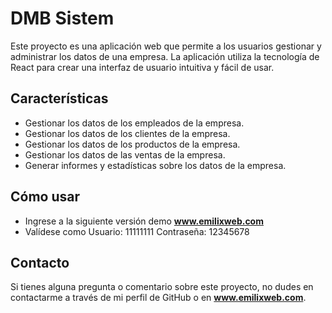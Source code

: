 # DMB Sistem

Este proyecto es una aplicación web que permite a los usuarios gestionar y administrar los datos de una empresa. La aplicación utiliza la tecnología de React para crear una interfaz de usuario intuitiva y fácil de usar.

## Características

- Gestionar los datos de los empleados de la empresa.
- Gestionar los datos de los clientes de la empresa.
- Gestionar los datos de los productos de la empresa.
- Gestionar los datos de las ventas de la empresa.
- Generar informes y estadísticas sobre los datos de la empresa.

## Cómo usar

- Ingrese a la siguiente versión demo **www.emilixweb.com**
- Valídese como Usuario: 11111111 Contraseña: 12345678

## Contacto

Si tienes alguna pregunta o comentario sobre este proyecto, no dudes en contactarme a través de mi perfil de GitHub o en **www.emilixweb.com**.


